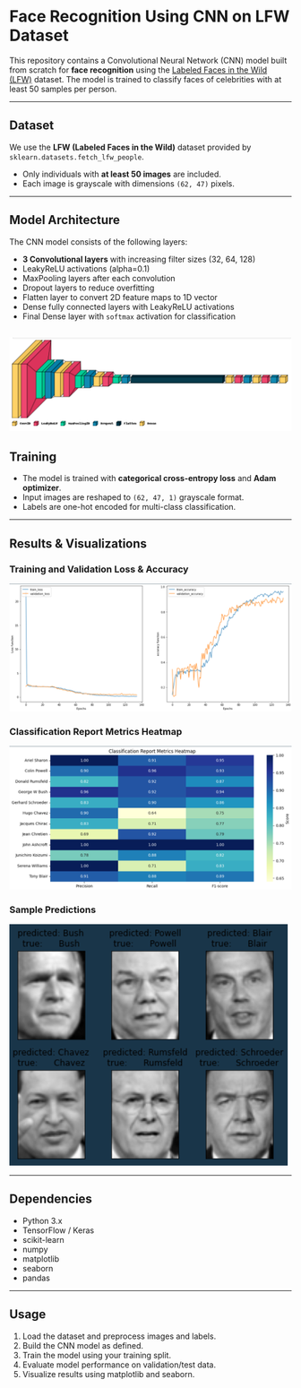 
# Face Recognition Using CNN on LFW Dataset

This repository contains a Convolutional Neural Network (CNN) model built from scratch for **face recognition** using the [Labeled Faces in the Wild (LFW)](https://scikit-learn.org/stable/modules/generated/sklearn.datasets.fetch_lfw_people.html) dataset. The model is trained to classify faces of celebrities with at least 50 samples per person.

---

## Dataset

We use the **LFW (Labeled Faces in the Wild)** dataset provided by `sklearn.datasets.fetch_lfw_people`.  
- Only individuals with **at least 50 images** are included.  
- Each image is grayscale with dimensions `(62, 47)` pixels.

---

## Model Architecture

The CNN model consists of the following layers:

* **3 Convolutional layers** with increasing filter sizes (32, 64, 128)
* LeakyReLU activations (alpha=0.1)
* MaxPooling layers after each convolution
* Dropout layers to reduce overfitting
* Flatten layer to convert 2D feature maps to 1D vector
* Dense fully connected layers with LeakyReLU activations
* Final Dense layer with `softmax` activation for classification

![Model Architecture](images/arch.png)
---

## Training

* The model is trained with **categorical cross-entropy loss** and **Adam optimizer**.
* Input images are reshaped to `(62, 47, 1)` grayscale format.
* Labels are one-hot encoded for multi-class classification.

---

## Results & Visualizations

### Training and Validation Loss & Accuracy

![Loss and Accuracy Curves](images/graphs.png)

### Classification Report Metrics Heatmap

![Classification Report Heatmap](images/matrix.png)

### Sample Predictions

![Prediction Output](images/output.png)

---

## Dependencies

* Python 3.x
* TensorFlow / Keras
* scikit-learn
* numpy
* matplotlib
* seaborn
* pandas

---

## Usage

1. Load the dataset and preprocess images and labels.
2. Build the CNN model as defined.
3. Train the model using your training split.
4. Evaluate model performance on validation/test data.
5. Visualize results using matplotlib and seaborn.
